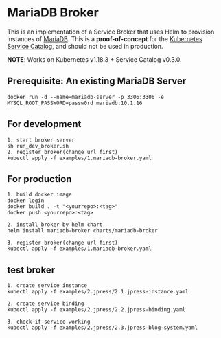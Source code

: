 # MariaDB Broker

This is an implementation of a Service Broker that uses Helm to provision
instances of [MariaDB](https://kubeapps.com/charts/stable/mariadb). This is a
**proof-of-concept** for the [Kubernetes Service
Catalog](https://github.com/kubernetes-sigs/service-catalog), and should not
be used in production.

**NOTE**: Works on Kubernetes v1.18.3 + Service Catalog v0.3.0.

## Prerequisite: An existing MariaDB Server

```
docker run -d --name=mariadb-server -p 3306:3306 -e MYSQL_ROOT_PASSWORD=passw0rd mariadb:10.1.16
```

## For development
```
1. start broker server
sh run_dev_broker.sh
2. register broker(change url first)
kubectl apply -f examples/1.mariadb-broker.yaml
```

## For production
```
1. build docker image
docker login
docker build . -t "<yourrepo>:<tag>"
docker push <yourrepo>:<tag>

2. install broker by helm chart
helm install mariadb-broker charts/mariadb-broker

3. register broker(change url first)
kubectl apply -f examples/1.mariadb-broker.yaml

```


## test broker

```
1. create service instance
kubectl apply -f examples/2.jpress/2.1.jpress-instance.yaml

2. create service binding
kubectl apply -f examples/2.jpress/2.2.jpress-binding.yaml

3. check if service working
kubectl apply -f examples/2.jpress/2.3.jpress-blog-system.yaml
```
